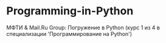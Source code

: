 # Programming-in-Python
 МФТИ &amp; Mail.Ru Group: Погружение в Python (курс 1 из 4 в специализации 'Программирование на Python') 
